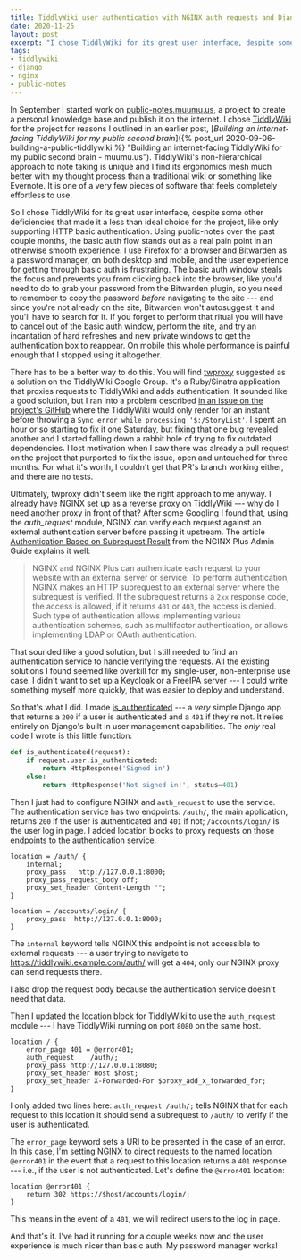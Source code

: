 ```yaml
---
title: TiddlyWiki user authentication with NGINX auth_requests and Django
date: 2020-11-25
layout: post
excerpt: "I chose TiddlyWiki for its great user interface, despite some other deficiencies that made it a less than ideal choice for the project, like only supporting HTTP basic authentication. Using public-notes over the past couple months, the basic auth flow stands out as a real pain point in an otherwise smooth experience."
tags:
- tiddlywiki
- django
- nginx
- public-notes
---
```


In September I started work on
[public-notes.muumu.us](https://public-notes.muumu.us "public-notes.muumu.us"),
a project to create a personal knowledge base and publish it on the internet. I
chose [TiddlyWiki](https://tiddlywiki.com/ "TiddlyWiki") for the project for
reasons I outlined in an earlier post, [*Building an internet-facing TiddlyWiki
for my public second brain*]({% post_url 2020-09-06-building-a-public-tiddlywiki
%} "Building an internet-facing TiddlyWiki for my public second brain -
muumu.us"). TiddlyWiki's non-hierarchical approach to note taking is unique and
I find its ergonomics mesh much better with my thought process than a
traditional wiki or something like Evernote. It is one of a very few pieces of
software that feels completely effortless to use.

So I chose TiddlyWiki for its great user interface, despite some other
deficiencies that made it a less than ideal choice for the project, like only
supporting HTTP basic authentication. Using public-notes over the past couple
months, the basic auth flow stands out as a real pain point in an otherwise
smooth experience. I use Firefox for a browser and Bitwarden as a password
manager, on both desktop and mobile, and the user experience for getting through
basic auth is frustrating. The basic auth window steals the focus and prevents
you from clicking back into the browser, like you'd need to do to grab your
password from the Bitwarden plugin, so you need to remember to copy the password
*before* navigating to the site --- and since you're not already on the site,
Bitwarden won't autosuggest it and you'll have to search for it. If you forget
to perform that ritual you will have to cancel out of the basic auth window,
perform the rite, and try an incantation of hard refreshes and new private
windows to get the authentication box to reappear. On mobile this whole
performance is painful enough that I stopped using it altogether.

There has to be a better way to do this. You will find
[twproxy](https://github.com/stevenleeg/twproxy "stevenleeg/twproxy - GitHub")
suggested as a solution on the TiddlyWiki Google Group. It's a Ruby/Sinatra
application that proxies requests to TiddlyWiki and adds authentication. It
sounded like a good solution, but I ran into a problem described [in an issue on
the project's GitHub](https://github.com/stevenleeg/twproxy/issues/6 "TW
returning 403 on attempted save") where the TiddlyWiki would only render for an
instant before throwing a `Sync error while processing '$:/StoryList'`. I spent
an hour or so starting to fix it one Saturday, but fixing that one bug revealed
another and I started falling down a rabbit hole of trying to fix outdated
dependencies. I lost motivation when I saw there was already a pull request on
the project that purported to fix the issue, open and untouched for three
months. For what it's worth, I couldn't get that PR's branch working either, and
there are no tests.

Ultimately, twproxy didn't seem like the right approach to me anyway. I already
have NGINX set up as a reverse proxy on TiddlyWiki --- why do I need another
proxy in front of that? After some Googling I found that, using the
*auth_request* module, NGINX can verify each request against an external
authentication server before passing it upstream. The article [Authentication
Based on Subrequest
Result](https://docs.nginx.com/nginx/admin-guide/security-controls/configuring-subrequest-authentication/
"Authentication Based on Subrequest Result - NGINX Plus Admin Guide") from the
NGINX Plus Admin Guide explains it well:

> NGINX and NGINX Plus can authenticate each request to your website with an
> external server or service. To perform authentication, NGINX makes an HTTP
> subrequest to an external server where the subrequest is verified. If the
> subrequest returns a `2xx` response code, the access is allowed, if it returns
> `401` or `403`, the access is denied. Such type of authentication allows
> implementing various authentication schemes, such as multifactor
> authentication, or allows implementing LDAP or OAuth authentication.

That sounded like a good solution, but I still needed to find an authentication
service to handle verifying the requests. All the existing solutions I found
seemed like overkill for my single-user, non-enterprise use case. I didn't want
to set up a Keycloak or a FreeIPA server --- I could write something myself more
quickly, that was easier to deploy and understand.

So that's what I did. I made
[is_authenticated](https://github.com/kylerjohnston/is_authenticated
"kylerjohnston/is_authenticated - GitHub") --- a *very* simple Django app that
returns a `200` if a user is authenticated and a `401` if they're not. It relies
entirely on Django's built in user management capabilities. The *only* real code
I wrote is this little function:

```python
def is_authenticated(request):
    if request.user.is_authenticated:
        return HttpResponse('Signed in')
    else:
        return HttpResponse('Not signed in!', status=401)
```

Then I just had to configure NGINX and `auth_request` to use the service. The
authentication service has two endpoints: `/auth/`, the main application,
returns `200` if the user is authenticated and `401` if not; `/accounts/login/`
is the user log in page. I added location blocks to proxy requests on those
endpoints to the authentication service.

```
location = /auth/ {
    internal;
    proxy_pass   http://127.0.0.1:8000;
    proxy_pass_request_body off;
    proxy_set_header Content-Length "";
}

location = /accounts/login/ {
    proxy_pass  http://127.0.0.1:8000;
}
```

The `internal` keyword tells NGINX this endpoint is not accessible to external
requests --- a user trying to navigate to https://tiddlywiki.example.com/auth/
will get a `404`; only our NGINX proxy can send requests there.

I also drop the request body because the authentication service doesn't need
that data. 

Then I updated the location block for TiddlyWiki to use the `auth_request`
module --- I have TiddlyWiki running on port `8080` on the same host.

```
location / {
    error_page 401 = @error401;
    auth_request    /auth/;
    proxy_pass http://127.0.0.1:8080;
    proxy_set_header Host $host;
    proxy_set_header X-Forwarded-For $proxy_add_x_forwarded_for;
}
```

I only added two lines here: `auth_request /auth/;` tells NGINX that for each
request to this location it should send a subrequest to `/auth/` to verify
if the user is authenticated.

The `error_page` keyword sets a URI to be presented in the case of an error. In
this case, I'm setting NGINX to direct requests to the named location
`@error401` in the event that a request to this location returns a `401`
response --- i.e., if the user is not authenticated. Let's define the
`@error401` location:

```
location @error401 {
    return 302 https://$host/accounts/login/;
}
```

This means in the event of a `401`, we will redirect users to the log in page.

And that's it. I've had it running for a couple weeks now and the user
experience is much nicer than basic auth. My password manager works!

